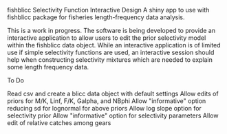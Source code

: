 fishblicc Selectivity Function Interactive Design
A shiny app to use with fishblicc package for fisheries length-frequency data analysis.

This is a work in progress. The software is being developed to provide an interactive application to allow users to edit the prior selectivity model within the fishblicc data object. While an interactive application is of limited use if simple selectivity functions are used, an interactive session should help when constructing selectivity mixtures which are needed to explain some length frequency data.

To Do

Read csv and create a blicc data object with default settings
Allow edits of priors for M/K, Linf, F/K, Galpha, and NBphi
Allow "informative" option reducing sd for lognormal for above priors
Allow log slope option for selectivity prior
Allow "informative" option for selectivity parameters
Allow edit of relative catches among gears
